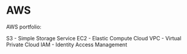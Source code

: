 # AWS
AWS portfolio:

S3 - Simple Storage Service
EC2 - Elastic Compute Cloud
VPC - Virtual Private Cloud
IAM - Identity Access Management
